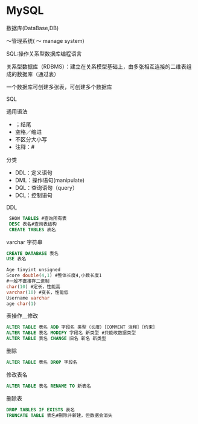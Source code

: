 # MySQL

数据库(DataBase,DB)

～管理系统( ～ manage system)

SQL:操作关系型数据库编程语言

关系型数据库（RDBMS）：建立在关系模型基础上，由多张相互连接的二维表组成的数据库（通过表）

一个数据库可创建多张表，可创建多个数据库



SQL

通用语法

* ；结尾
* 空格／缩进
* 不区分大小写
* 注释：#

分类

* DDL：定义语句
* DML：操作语句(manipulate)
* DQL：查询语句（query）
* DCL：控制语句

DDL

```sql
 SHOW TABLES #查询所有表
 DESC 表名#查询表结构
 CREATE TABLES 表名
```

varchar  字符串

```sql
CREATE DATABASE 表名
USE 表名
```

```sql
Age tinyint unsigned
Score double(4,1) #整体长度4,小数长度1
#一般不直接存二进制
char(10) #定长，性能高
varchar(10) #变长，性能低
Username varchar
age char(1)


```

表操作＿修改

```sql
ALTER TABLE 表名 ADD 字段名 类型（长度）［COMMENT 注释］［约束］
ALTER TABLE 表名 MODIFY 字段名 新类型 #只能改数据类型
ALTER TABLE 表名 CHANGE 旧名 新名 新类型
```

删除

```sql
ALTER TABLE 表名 DROP 字段名
```

修改表名

```sql
ALTER TABLE 表名 RENAME TO 新表名
```

删除表

```sql
DROP TABLES IF EXISTS 表名
TRUNCATE TABLE 表名#删除并新建，但数据会消失
```

